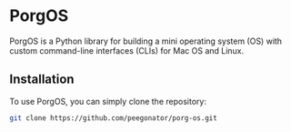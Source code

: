 # PorgOS

PorgOS is a Python library for building a mini operating system (OS) with custom command-line interfaces (CLIs) for Mac OS and Linux.

## Installation

To use PorgOS, you can simply clone the repository:

```bash
git clone https://github.com/peegonator/porg-os.git
